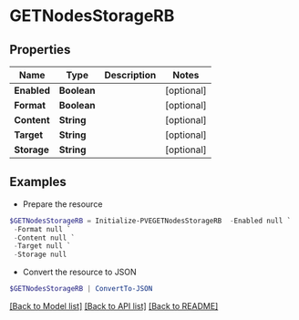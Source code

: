# GETNodesStorageRB
## Properties

Name | Type | Description | Notes
------------ | ------------- | ------------- | -------------
**Enabled** | **Boolean** |  | [optional] 
**Format** | **Boolean** |  | [optional] 
**Content** | **String** |  | [optional] 
**Target** | **String** |  | [optional] 
**Storage** | **String** |  | [optional] 

## Examples

- Prepare the resource
```powershell
$GETNodesStorageRB = Initialize-PVEGETNodesStorageRB  -Enabled null `
 -Format null `
 -Content null `
 -Target null `
 -Storage null
```

- Convert the resource to JSON
```powershell
$GETNodesStorageRB | ConvertTo-JSON
```

[[Back to Model list]](../README.md#documentation-for-models) [[Back to API list]](../README.md#documentation-for-api-endpoints) [[Back to README]](../README.md)

